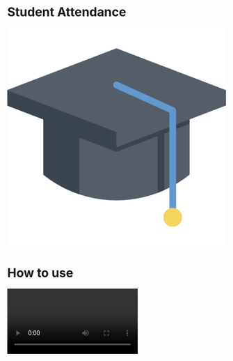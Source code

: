 # Student Attendance

![icon image](/assets/android-chrome-512x512.png)

# How to use

![video showing how to use students attendance](/assets/ClassAttendanceintroVideo.mp4)
